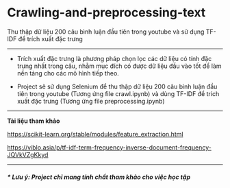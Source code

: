 # Crawling-and-preprocessing-text
Thu thập dữ liệu 200 câu bình luận đầu tiên trong youtube và sử dụng TF-IDF để trích xuất đặc trưng

---

- Trích xuất đặc trưng là phương pháp chọn lọc các dữ liệu có tính đặc trưng nhất trong câu, nhằm mục đích có được dữ liệu đầu vào tốt để làm nền tảng cho các mô hình tiếp theo.

- Project sẽ sử dụng Selenium để thu thập dữ liệu 200 câu bình luận đầu tiên trong youtube (Tương ứng file crawl.ipynb) và dùng TF-IDF để trích xuất đặc trưng (Tương ứng file preprocessing.ipynb)

---

 **Tài liệu tham khảo**

https://scikit-learn.org/stable/modules/feature_extraction.html

https://viblo.asia/p/tf-idf-term-frequency-inverse-document-frequency-JQVkVZgKkyd

---

##### * Lưu ý: Project chỉ mang tính chất tham khảo cho việc học tập
